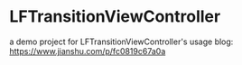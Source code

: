 # LFTransitionViewController
a demo project for LFTransitionViewController's usage
blog: https://www.jianshu.com/p/fc0819c67a0a

